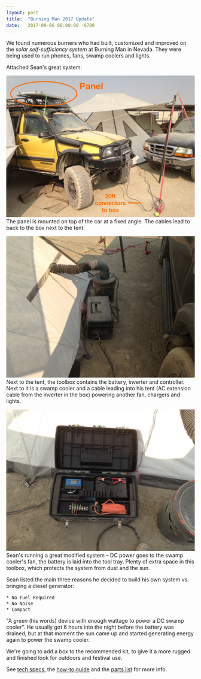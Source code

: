 ```yaml
---
layout: post
title:  "Burning Man 2017 Update"
date:   2017-09-06 08:00:00 -0700
---
```


  

We found numerous burners who had built, customized and improved on the <i>solar self-sufficiency system</i> at Burning Man in Nevada. They were being used to run phones, fans, swamp coolers and lights.

Attached Sean's great system:



![](/img/burningman1.JPG)
The panel is mounted on top of the car at a fixed angle. The cables lead to back to the box next to the tent.

![](/img/burningman2.JPG)
Next to the tent, the toolbox contains the battery, inverter and controller. Next to it is a swamp cooler and a cable leading into his tent (AC extension cable from the inverter in the box) powering another fan, chargers and lights.

![](/img/burningman3.JPG)
Sean's running a great modified system – DC power goes to the swamp cooler's fan, the battery is laid into the tool tray. Plenty of extra space in this toolbox, which protects the system from dust and the sun.

Sean listed the main three reasons he decided to build his own system vs. bringing a diesel generator:

	* No Fuel Required
	* No Noise
	* Compact

"A <i>green</i> (his words) device with enough wattage to power a DC swamp cooler". He usually got 6 hours into the night before the battery was drained, but at that moment the sun came up and started generating energy again to power the swamp cooler.

We're going to add a box to the recommended kit, to give it a more rugged and finished look for outdoors and festival use.

See <a href="/2017/06/15/Tech-specs.html"> tech specs</a>, the <a href="/2017/05/20/Components-Ordering.html">how-to guide</a> and the <a href="/parts.html">parts list</a> for more info.
